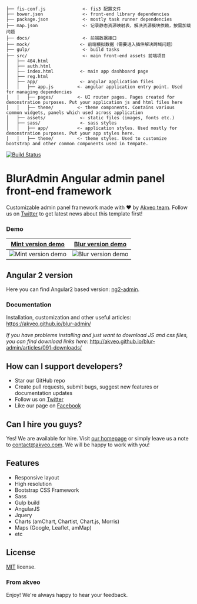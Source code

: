 


```
├── fis-conf.js              <- fis3 配置文件
├── bower.json               <- front-end library dependencies
├── package.json             <- mostly task runner dependencies
├── map.json                 <- 记录静态资源映射表，解决资源模块依赖，按需加载问题
├── docs/                    <- 前端数据接口
├── mock/                   <- 前端模拟数据（需要进入插件解决跨域问题）
├── gulp/                    <- build tasks
├── src/                     <- main front-end assets 前端项目
│   ├── 404.html
│   ├── auth.html
│   ├── index.html          <- main app dashboard page
│   ├── reg.html
│   ├── app/                <- angular application files
│   │   ├── app.js         <- angular application entry point. Used for managing dependencies
│   │   ├── pages/         <- UI router pages. Pages created for demonstration purposes. Put your application js and html files here
│   │   ├── theme/         <- theme components. Contains various common widgets, panels which used across application
│   ├── assets/             <- static files (images, fonts etc.)
│   ├── sass/               <- sass styles
│   │   ├── app/           <- application styles. Used mostly for demonstration purposes. Put your app styles here.
│   │   ├── theme/         <- theme styles. Used to customize bootstrap and other common components used in tempate.
```







[![Build Status](https://travis-ci.org/akveo/blur-admin.svg?branch=master)](https://travis-ci.org/akveo/blur-admin)

# BlurAdmin Angular admin panel front-end framework

Customizable admin panel framework made with :heart: by [Akveo team](http://akveo.com/). Follow us on [Twitter](https://twitter.com/akveo_inc) to get latest news about this template first!

### Demo
**[Mint version demo](http://akveo.com/blur-admin-mint/)**             |  **[Blur version demo](http://akveo.com/blur-admin/)**
:-------------------------:|:-------------------------:
![Mint version demo](http://i.imgur.com/A3TMviJ.png)  |  ![Blur version demo](http://i.imgur.com/EAoiK2O.jpg)

## Angular 2 version
Here you can find Angular2 based version: [ng2-admin](https://github.com/akveo/ng2-admin).

### Documentation
Installation, customization and other useful articles: https://akveo.github.io/blur-admin/

*If you have problems installing and just want to download JS and css files, you can find download links here*: http://akveo.github.io/blur-admin/articles/091-downloads/

## How can I support developers?
- Star our GitHub repo
- Create pull requests, submit bugs, suggest new features or documentation updates
- Follow us on [Twitter](https://twitter.com/akveo_inc)
- Like our page on [Facebook](https://www.facebook.com/akveo/)

## Can I hire you guys?
Yes! We are available for hire. Visit [our homepage](http://akveo.com/) or simply leave us a note to contact@akveo.com. We will be happy to work with you!

## Features
* Responsive layout
* High resolution
* Bootstrap CSS Framework
* Sass
* Gulp build
* AngularJS
* Jquery
* Charts (amChart, Chartist, Chart.js, Morris)
* Maps (Google, Leaflet, amMap)
* etc

License
-------------
<a href=/LICENSE.txt target="_blank">MIT</a> license.

### From akveo

Enjoy!
We're always happy to hear your feedback.
